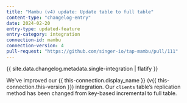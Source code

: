 ```yaml
---
title: "Mambu (v4) update: Update table to full table"
content-type: "changelog-entry"
date: 2024-02-20
entry-type: updated-feature
entry-category: integration
connection-id: mambu
connection-version: 4
pull-request: "https://github.com/singer-io/tap-mambu/pull/111"
---
```

{{ site.data.changelog.metadata.single-integration | flatify }}

We've improved our {{ this-connection.display_name }} (v{{ this-connection.this-version }}) integration. Our `clients` table’s replication method has been changed from key-based incremental to full table.